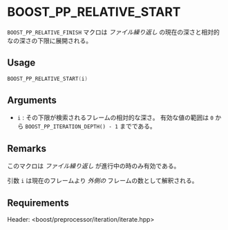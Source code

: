 # BOOST_PP_RELATIVE_START

`BOOST_PP_RELATIVE_FINISH` マクロは *ファイル繰り返し* の現在の深さと相対的なの深さの下限に展開される。

## Usage

```cpp
BOOST_PP_RELATIVE_START(i)
```

## Arguments

- `i` :
	その下限が検索されるフレームの相対的な深さ。
	有効な値の範囲は `0` から `BOOST_PP_ITERATION_DEPTH() - 1` までである。

## Remarks

このマクロは *ファイル繰り返し* が進行中の時のみ有効である。

引数 `i` は現在のフレームより *外側の* フレームの数として解釈される。

## Requirements

Header: &lt;boost/preprocessor/iteration/iterate.hpp&gt;

